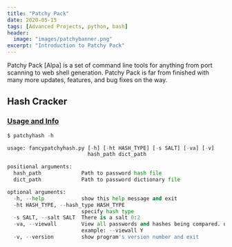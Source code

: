 ```yaml
---
title: "Patchy Pack"
date: 2020-05-15
tags: [Advanced Projects, python, bash]
header:
  image: "images/patchybanner.png"
excerpt: "Introduction to Patchy Pack"
---
```

Patchy Pack [Alpa] is a set of command line tools for anything from port scanning to web shell generation. Patchy Pack is far from finished with many more updates, features, and bug fixes on the way.
## Hash Cracker
### [Usage and Info](https://patchyst.github.io/patchyhash/)
```python
$ patchyhash -h

usage: fancypatchyhash.py [-h] [-ht HASH_TYPE] [-s SALT] [-va] [-v]
                          hash_path dict_path

positional arguments:
  hash_path             Path to password hash file
  dict_path             Path to password dictionary file

optional arguments:
  -h, --help            show this help message and exit
  -ht HASH_TYPE, --hash_type HASH_TYPE
                        specify hash type
  -s SALT, --salt SALT  There is a salt 0:2
  -va, --viewall        View all passwords and hashes being compared. usage
                        example: --viewall Y
  -v, --version         show program's version number and exit
```
